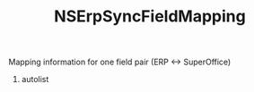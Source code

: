 ﻿---
uid: crmscript_ref_NSErpSyncFieldMapping
title: NSErpSyncFieldMapping
intellisense: Void.NSErpSyncFieldMapping
keywords: NSErpSyncFieldMapping
so.topic: reference
---

Mapping information for one field pair (ERP <-> SuperOffice)

1. autolist 

